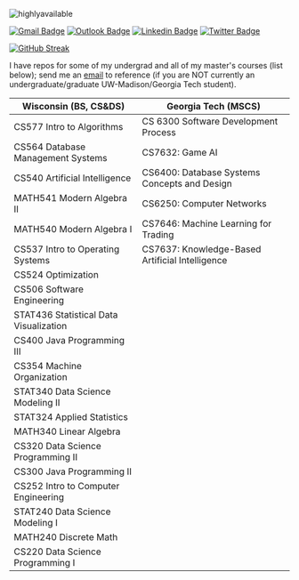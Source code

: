 <p align="left"> <img src="https://komarev.com/ghpvc/?username=peter-w-bryant&label=Profile%20views&color=0e75b6&style=flat" alt="highlyavailable" /> </p>

[![Gmail Badge](https://img.shields.io/badge/-pwbryant1@gmail.com-c14438?style=flat&logo=Gmail&logoColor=white&link=mailto:pwbryant1@gmail.com)](mailto:pwbryant1@gmail.com)
[![Outlook Badge](https://img.shields.io/badge/-peter.bryant@gatech.edu-B3A369?style=flat&logo=Microsoft-Outlook&logoColor=white&link=mailto:peter.bryant@gatech.edu)](mailto:peter.bryant@gatech.edu)
[![Linkedin Badge](https://img.shields.io/badge/-Peter&nbsp;Bryant-blue?style=flat&logo=Linkedin&logoColor=white&link=https://www.linkedin.com/in/peter-bryant-33b7091b6/)](https://www.linkedin.com/in/peter-bryant-33b7091b6/)
[![Twitter Badge](https://img.shields.io/badge/-@peterwbryant-1ca0f1?style=flat&labelColor=1ca0f1&logo=twitter&logoColor=white&link=https://twitter.com/peterwbryant)](https://twitter.com/peterwbryant)

[![GitHub Streak](https://streak-stats.demolab.com?user=highlyavailable&theme=dark)](https://git.io/streak-stats)

I have repos for some of my undergrad and all of my master's courses (list below); send me an [email](mailto:pwbryant1@gmail.com) to reference (if you are NOT currently an undergraduate/graduate UW-Madison/Georgia Tech student).

| Wisconsin (BS, CS&DS) | Georgia Tech (MSCS)|
|------------------------|----------------------|
| CS577 Intro to Algorithms | CS 6300 Software Development Process |
| CS564 Database Management Systems | CS7632: Game AI |
| CS540 Artificial Intelligence | CS6400: Database Systems Concepts and Design |
| MATH541 Modern Algebra II | CS6250: Computer Networks |
| MATH540 Modern Algebra I | CS7646: Machine Learning for Trading |
| CS537 Intro to Operating Systems | CS7637: Knowledge-Based Artificial Intelligence |
| CS524 Optimization | |
| CS506 Software Engineering | |
| STAT436 Statistical Data Visualization | |
| CS400 Java Programming III | |
| CS354 Machine Organization | |
| STAT340 Data Science Modeling II | |
| STAT324 Applied Statistics | |
| MATH340 Linear Algebra | |
| CS320 Data Science Programming II | |
| CS300 Java Programming II | |
| CS252 Intro to Computer Engineering | |
| STAT240 Data Science Modeling I | |
| MATH240 Discrete Math | |
| CS220 Data Science Programming I | |
